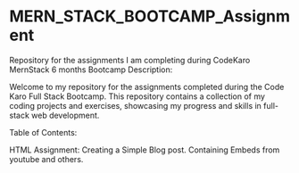 
# MERN_STACK_BOOTCAMP_Assignment
Repository for the assignments I am completing during CodeKaro MernStack 6 months Bootcamp 
Description:

Welcome to my repository for the assignments completed during the Code Karo Full Stack Bootcamp. This repository contains a collection of my coding projects and exercises, showcasing my progress and skills in full-stack web development.

Table of Contents:

HTML Assignment: Creating a Simple Blog post. Containing Embeds from youtube and others.


